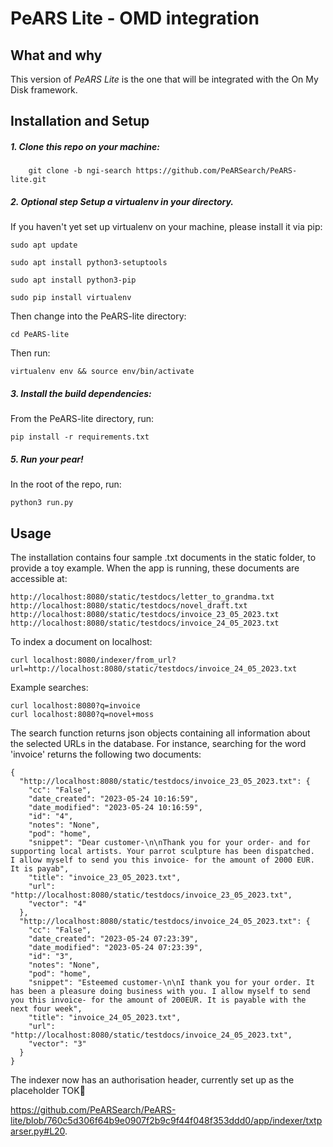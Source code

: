 <!--
SPDX-FileCopyrightText: 2023 PeARS Project, <community@pearsproject.org> 

SPDX-License-Identifier: AGPL-3.0-only
-->

# PeARS Lite - OMD integration


## What and why

This version of *PeARS Lite* is the one that will be integrated with the On My Disk framework.


## Installation and Setup


##### 1. Clone this repo on your machine:

```
    git clone -b ngi-search https://github.com/PeARSearch/PeARS-lite.git
```

##### 2. **Optional step** Setup a virtualenv in your directory.

If you haven't yet set up virtualenv on your machine, please install it via pip:

    sudo apt update

    sudo apt install python3-setuptools

    sudo apt install python3-pip

    sudo pip install virtualenv

Then change into the PeARS-lite directory:

    cd PeARS-lite

Then run:

    virtualenv env && source env/bin/activate


##### 3. Install the build dependencies:

From the PeARS-lite directory, run:

    pip install -r requirements.txt



##### 5. Run your pear!

In the root of the repo, run:

    python3 run.py



## Usage

The installation contains four sample .txt documents in the static folder, to provide a toy example. When the app is running, these documents are accessible at:

```
http://localhost:8080/static/testdocs/letter_to_grandma.txt
http://localhost:8080/static/testdocs/novel_draft.txt
http://localhost:8080/static/testdocs/invoice_23_05_2023.txt
http://localhost:8080/static/testdocs/invoice_24_05_2023.txt
```

To index a document on localhost:

```
curl localhost:8080/indexer/from_url?url=http://localhost:8080/static/testdocs/invoice_24_05_2023.txt
```

Example searches:

```
curl localhost:8080?q=invoice
curl localhost:8080?q=novel+moss
```

The search function returns json objects containing all information about the selected URLs in the database. For instance, searching for the word 'invoice' returns the following two documents:

```
{
  "http://localhost:8080/static/testdocs/invoice_23_05_2023.txt": {
    "cc": "False", 
    "date_created": "2023-05-24 10:16:59", 
    "date_modified": "2023-05-24 10:16:59", 
    "id": "4", 
    "notes": "None", 
    "pod": "home", 
    "snippet": "Dear customer-\n\nThank you for your order- and for supporting local artists. Your parrot sculpture has been dispatched.  I allow myself to send you this invoice- for the amount of 2000 EUR. It is payab", 
    "title": "invoice_23_05_2023.txt", 
    "url": "http://localhost:8080/static/testdocs/invoice_23_05_2023.txt", 
    "vector": "4"
  }, 
  "http://localhost:8080/static/testdocs/invoice_24_05_2023.txt": {
    "cc": "False", 
    "date_created": "2023-05-24 07:23:39", 
    "date_modified": "2023-05-24 07:23:39", 
    "id": "3", 
    "notes": "None", 
    "pod": "home", 
    "snippet": "Esteemed customer-\n\nI thank you for your order. It has been a pleasure doing business with you. I allow myself to send you this invoice- for the amount of 200EUR. It is payable with the next four week", 
    "title": "invoice_24_05_2023.txt", 
    "url": "http://localhost:8080/static/testdocs/invoice_24_05_2023.txt", 
    "vector": "3"
  }
}
```

The indexer now has an authorisation header, currently set up as the placeholder TOK:1234:

https://github.com/PeARSearch/PeARS-lite/blob/760c5d306f64b9e0907f2b9c9f44f048f353ddd0/app/indexer/txtparser.py#L20.
